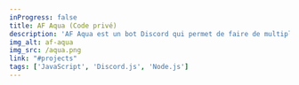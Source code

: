 ```yaml
---
inProgress: false
title: AF Aqua (Code privé)
description: 'AF Aqua est un bot Discord qui permet de faire de multiples choses comme : annoncer quand un streamer Twitch est en ligne, donner des recettes de cuisine aléatoires, créer des capsules de temps, et plus encore. Le bot est écrit en javascript en utilisant la bibliothèque Discord.js.'
img_alt: af-aqua
img_src: /aqua.png
link: "#projects"
tags: ['JavaScript', 'Discord.js', 'Node.js']
---
```

